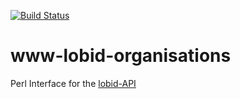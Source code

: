 [![Build Status](https://travis-ci.org/hatorikibble/webservice-lobid-organisations.svg?branch=master)](https://travis-ci.org/hatorikibble/webservice-lobid-organisations)

# www-lobid-organisations

Perl Interface for the [lobid-API](http://lobid.org/api)
